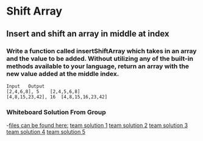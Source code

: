# Shift Array

## Insert and shift an array in middle at index

### Write a function called insertShiftArray which takes in an array and the value to be added. Without utilizing any of the built-in methods available to your language, return an array with the new value added at the middle index.

```
Input	Output
[2,4,6,8], 5	[2,4,5,6,8]
[4,8,15,23,42], 16	[4,8,15,16,23,42]
```

### Whiteboard Solution From Group

-[files can be found here:](https://github.com/keitheck/data-structures-and-algorithms/tree/master/shift-array/assets)
[team solution 1](https://github.com/keitheck/data-structures-and-algorithms/blob/master/shift-array/assets/IMG_8239.jpg)
[team solution 2](https://github.com/keitheck/data-structures-and-algorithms/blob/master/shift-array/assets/IMG_8240.jpg)
[team solution 3](https://github.com/keitheck/data-structures-and-algorithms/blob/master/shift-array/assets/IMG_8241.jpg)
[team solution 4](https://github.com/keitheck/data-structures-and-algorithms/blob/master/shift-array/assets/IMG_8242.jpg)
[team solution 5](https://github.com/keitheck/data-structures-and-algorithms/blob/master/shift-array/assets/IMG_8244.jpg)